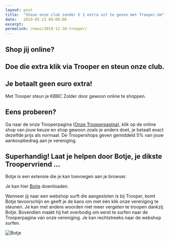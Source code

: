 ```yaml
---
layout: post
title:  "Steun onze club zonder € 1 extra uit te geven met Trooper.be"
date:   2019-05-13 09:00:00
excerpt: 
permalink: /news/2019-12-18-trooper/
---
```

## Shop jij online? 
## Doe die extra klik via Trooper en steun onze club. 
## Je betaalt geen euro extra!
Met Trooper steun je KBBC Zolder door gewoon online te shoppen. 

## Eens proberen?
Ga naar de onze Trooperpagina ([Onze Trooperpagina](https://trooper.be/GBasketZolder/)), klik op de online shop van jouw keuze en shop gewoon zoals je anders doet, je betaalt exact dezelfde prijs als normaal. De Troopershops geven gemiddeld 5% van jouw aankoopbedrag aan je vereniging. 

## Superhandig! Laat je helpen door Botje, je dikste Troopervriend …

Botje is een extensie die je kan toevoegen aan je browser. 

Je kan hier [Botje](https://trooper.be/trooperbot/) downloaden.

Wanneer jij naar een webshop surft die aangesloten is bij Trooper, komt Botje tevoorschijn en geeft je de kans om met één klik onze vereniging te steunen. Je kan met andere woorden niet meer vergeten te troopen dankzij Botje. Bovendien maakt hij het overbodig om eerst te surfen naar de Trooperpagina van onze vereniging. Je kan rechtstreeks naar de webshop surfen.

![Botje](/news/img/robot.jpg)
